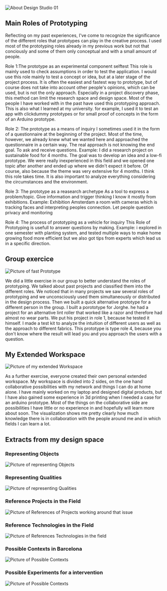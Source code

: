 ![About Design Studio 01](../../images/Bearbeitet/designstudio01Cover.png)


## Main Roles of Prototyping
Reflecting on my past experiences, I've come to recognize the significance of the different roles that prototypes can play in the creative process. I used most of the prototyping roles already in my previous work but not that conciously and some of them only conceptual and with a small amount of people.

Role 1:The prototype as an experimental component 
selftest
This role is mainly used to check assumptions in order to test the application. I would use this role mainly to test a concept or idea, but at a later stage of the project process. It is often the easiest and fastest way to prototype, but of course does not take into account other people's opinions, which can be used, but is not the only approach. Especially in a project discovery phase, this method can limit the research space and design space.
Most of the people I have worked with in the past have used this prototyping approach. This is also what I learned at my university.
for example, I used it to test an app with clickdummy prototypes or for small proof of concepts in the form of an Arduino prototype. 

Role 2: The prototype as a means of inquiry
I sometimes used it in the form of a questionnaire at the beginning of the project.  Most of the time, however, we already knew what we wanted here and approached the questionnaire in a certain way. 
The real approach is not knowing the end goal.
To ask and receive questions.
Example: I did a research project on sustainable food for 4 months. The goal was to develop an idea and a low-fi prototype. We were really inexperienced in this field and we opened one topic after another and ended up where we didn't expect it before. Of course, also because the theme was very extensive for 4 months. I think this role takes time. It is also important to analyze everything considering the circumstances and the environment.


Role 3: The prototype as a reasearch archetype
As a tool to express a problem/topic.
Give information and trigger thinking
I know it mostly from exhibitions.
Example: Exhibition Amsterdam a room with cameras which is tracking faces and interpreting peoples connection. Let people question privacy and monitoring


Role 4: The process of prototyping as a vehicle for inquiry
This Role of Prototyping is usefull to answer questions by making. 
Example: i explored in one semester with planting system, and tested  multiple ways to make home growing food more efficient but we also got tips from experts which lead us in a specific direction.

## Group exercice

![Picture of fast Prototype](../../images/Bearbeitet/IMG_8608.jpg)

We did a little exercise in our group to better understand the roles of prototyping. We talked about past projects and classified them into the different roles. We noticed that in many projects we saw several roles of prototyping and we unconsciously used them simultaneously or distributed in the design process. Then we built a quick alternative prototype for a different person in the group. I built a porototype for Jorghe. he had a project for an alternative lint roller that worked like a razor and therefore had almost no wear parts. We put his project in role 1, because he tested it himself. I made a test kit to analyze the intuition of different users as well as the approach to different fabrics. This prototype is type role 4, because you don't know where the result will lead you and you approach the users with a question.

## My Extended Workspace
![Picture of my extended Workspace](../../images/Bearbeitet/ExtendedWorkspace.png)

As a further exercise, everyone created their own personal extended workspace. My workspace is divided into 2 sides, on the one hand collaborative possibilities with my network and things I can do at home alone. I have mainly worked on my laptop and designed digital products, but I have also gained some experience in 3d printing when I needed a case for an arduino prototype. Most of the things on the collaborative side are possibilities I have little or no experience in and hopefully will learn more about soon. The visualization shows me pretty clearly how much knowledge there is in collaboration with the people around me and in which fields I can learn a lot.


## Extracts from my design space
### Representing Objects
![Picture of representing Objects](../../images/DesignStudio/Objects.png)

### Representing Qualities
![Picture of representing Qualities](../../images/DesignStudio/Qualities.png)

### Reference Projects in the Field
![Picture of References of Projects working around that issue](../../images/DesignStudio/Reference.png)

### Reference Technologies in the Field
![Picture of References Technologies in the field](../../images/DesignStudio/Technologies.png)

### Possible Contexts in Barcelona
![Picture of Possible Contexts](../../images/DesignStudio/Contexts.png)

### Possible Experiments for a intervention
![Picture of Possible Contexts](../../images/DesignStudio/Experiments.png)
